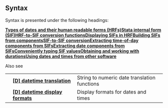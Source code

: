 ## Syntax

Syntax is presented under the following headings:

[<strong>Types of dates and their human readable forms (HRFs)</strong>](#s1)[<strong>Stata internal form (SIF)</strong>](#s2)[<strong>HRF-to-SIF conversion functions</strong>](#s3)[<strong>Displaying SIFs in HRF</strong>](#s4)[<strong>Building SIFs from components</strong>](#s5)[<strong>SIF-to-SIF conversion</strong>](#s6)[<strong>Extracting time-of-day components from SIFs</strong>](#s7)[<strong>Extracting date components from SIFs</strong>](#s8)[<strong>Conveniently typing SIF values</strong>](#s9)[<strong>Obtaining and working with durations</strong>](#s10)[<strong>Using dates and times from other software</strong>](#s11)

Also see

|     |                                                                                                                                        |                                              |
|-----|----------------------------------------------------------------------------------------------------------------------------------------|----------------------------------------------|
|     | **[<strong>[D] datetime translation</strong>](http://www.stata.com/help.cgi?datetime_translation)**         | String to numeric date translation functions |
|     | **[<strong>[D] datetime display formats</strong>](http://www.stata.com/help.cgi?datetime_display_formats)** | Display formats for dates and times          |
